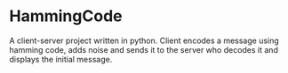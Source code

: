# HammingCode
A client-server project written in python. Client encodes a message using hamming code, adds noise and sends it to the server who decodes it and displays the initial message.
